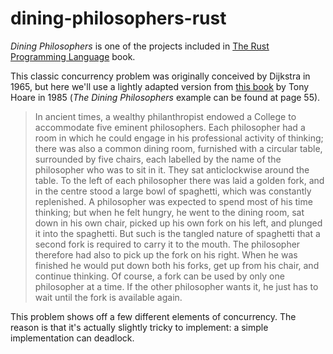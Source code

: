 # dining-philosophers-rust

_Dining Philosophers_ is one of the projects included in [The Rust Programming Language](https://doc.rust-lang.org/book/) book.

This classic concurrency problem was originally conceived by Dijkstra in 1965, but here we'll use a lightly adapted version from [this book](http://www.usingcsp.com/cspbook.pdf) by Tony Hoare in 1985 (_The Dining Philosophers_ example can be found at page 55).

> In ancient times, a wealthy philanthropist endowed a College to accommodate five eminent philosophers. Each philosopher had a room in which he could engage in his professional activity of thinking; there was also a common dining room, furnished with a circular table, surrounded by five chairs, each labelled by the name of the philosopher who was to sit in it. They sat anticlockwise around the table. To the left of each philosopher there was laid a golden fork, and in the centre stood a large bowl of spaghetti, which was constantly replenished. A philosopher was expected to spend most of his time thinking; but when he felt hungry, he went to the dining room, sat down in his own chair, picked up his own fork on his left, and plunged it into the spaghetti. But such is the tangled nature of spaghetti that a second fork is required to carry it to the mouth. The philosopher therefore had also to pick up the fork on his right. When he was finished he would put down both his forks, get up from his chair, and continue thinking. Of course, a fork can be used by only one philosopher at a time. If the other philosopher wants it, he just has to wait until the fork is available again.

This problem shows off a few different elements of concurrency. The reason is that it's actually slightly tricky to implement: a simple implementation can deadlock.
